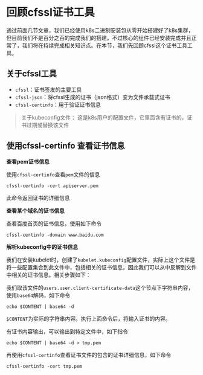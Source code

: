 # 回顾cfssl证书工具


通过前面几节文章，我们已经使用k8s二进制安装包从零开始搭建好了k8s集群，但目前我们不是百分之百的完成我们的搭建。不过核心的组件已经安装完成并且正常了，我们将在持续完成相关知识点。在本节，我们先回顾cfssl这个证书工具工具。




## 关于cfssl工具


- `cfssl`：证书签发的主要工具
- `cfssl-json`：将cfssl生成的证书（json格式）变为文件承载式证书
- `cfssl-certinfo`：用于验证证书信息



> 关于kubeconfig文件： 这是k8s用户的配置文件，它里面含有证书的，证书过期或替换该文件


## 使用cfssl-certinfo 查看证书信息



**查看pem证书信息**

使用`cfssl-certinfo`查看`pem`文件的信息


```shell-script
cfssl-certinfo -cert apiserver.pem
```

此命令返回证书的详细信息



**查看某个域名的证书信息**

查看百度首页的证书信息，使用如下命令

```shell-script
cfssl-certinfo -domain www.baidu.com
```


**解析kubeconfig中的证书信息**


我们在安装kubelet时，创建了`kubelet.kubeconfig`配置文件，实际上这个文件是将一些配置集合到此文件中，包括相关的证书信息，因此我们可以从中反解到文件中相关的证书信息。相关步骤如下：



我们取该文件的`users.user.client-certificate-data`这个节点下字符串内容，使用`base64`解码，如下命令

```shell-script
echo $CONTENT | base64 -d
```

`$CONTENT`为实际的字符串内容。执行上面命令后，将输入证书的内容。


有证书内容输出，可以输出到特定文件中，如下指令

```shell
echo $CONTENT | base64 -d > tmp.pem
```

再使用`cfssl-certinfo`查看证书文件的包含的证书详细信息，如下命令

```shell
cfssl-certinfo -cert tmp.pem
```







